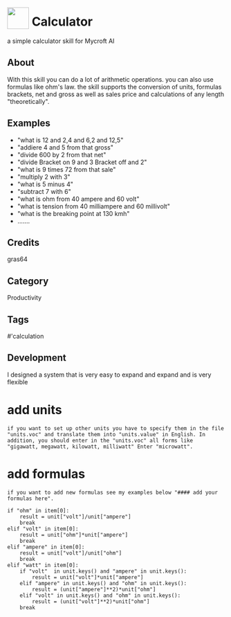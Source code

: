 # <img src='https://raw.githack.com/FortAwesome/Font-Awesome/master/svgs/solid/calculator.svg' card_color='#000000' width='50' height='50' style='vertical-align:bottom'/> Calculator
a simple calculator skill for Mycroft AI

## About
With this skill you can do a lot of arithmetic operations. you can also use formulas like ohm's law. the skill supports the conversion of units, formulas brackets, net and gross as well as sales price and calculations of any length "theoretically".

## Examples
* "what is 12 and 2,4 and 6,2 and 12,5"
* "addiere 4 and 5 from that gross" 
* "divide 600 by 2 from that net"
* "divide Bracket on 9 and 3 Bracket off and 2"
* "what is 9 times 72 from that sale"
* "multiply 2 with 3"
* "what is 5 minus 4"
* "subtract 7 with 6"
* "what is ohm from 40 ampere and 60 volt"
* "what is tension from 40 milliampere and 60 millivolt"
* "what is the breaking point at 130 kmh"
* ....... 

## Credits
gras64

## Category
Productivity

## Tags
#'calculation

## Development
I designed a system that is very easy to expand and expand and is very flexible

# add units
    if you want to set up other units you have to specify them in the file "units.voc" and translate them into "units.value" in English. In addition, you should enter in the "units.voc" all forms like "gigawatt, megawatt, kilowatt, milliwatt" Enter "microwatt".

# add formulas
    if you want to add new formulas see my examples below "#### add your formulas here".

    if "ohm" in item[0]:
        result = unit["volt"]/unit["ampere"]
        break
    elif "volt" in item[0]:
        result = unit["ohm"]*unit["ampere"]
        break
    elif "ampere" in item[0]:
        result = unit["volt"]/unit["ohm"]
        break
    elif "watt" in item[0]:
        if "volt"  in unit.keys() and "ampere" in unit.keys():
            result = unit["volt"]*unit["ampere"]
        elif "ampere" in unit.keys() and "ohm" in unit.keys():
            result = (unit["ampere"]**2)*unit["ohm"]
        elif "volt" in unit.keys() and "ohm" in unit.keys():
            result = (unit["volt"]**2)*unit["ohm"]
        break
